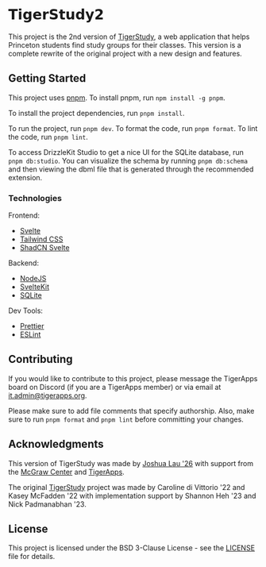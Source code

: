 # 𝗧𝗶𝗴𝗲𝗿𝗦𝘁𝘂𝗱𝘆𝟮

This project is the 2nd version of [TigerStudy](https://study.tigerapps.org), a web application that helps Princeton students find study groups for their classes. This version is a complete rewrite of the original project with a new design and features.

## Getting Started

This project uses [pnpm](https://bun.sh/). To install pnpm, run `npm install -g pnpm`.

To install the project dependencies, run `pnpm install`.

To run the project, run `pnpm dev`. To format the code, run `pnpm format`. To lint the code, run `pnpm lint`.

To access DrizzleKit Studio to get a nice UI for the SQLite database, run `pnpm db:studio`. You can visualize the schema by running `pnpm db:schema` and then viewing the dbml file that is generated through the recommended extension.

### Technologies

Frontend:

-   [Svelte](https://svelte.dev/)
-   [Tailwind CSS](https://tailwindcss.com/)
-   [ShadCN Svelte](https://www.shadcn-svelte.com/)

Backend:

-   [NodeJS](https://nodejs.org/en/)
-   [SvelteKit](https://kit.svelte.dev/)
-   [SQLite](https://www.sqlite.org/index.html)

Dev Tools:

-   [Prettier](https://prettier.io/)
-   [ESLint](https://eslint.org/)

## Contributing

If you would like to contribute to this project, please message the TigerApps board on Discord (if you are a TigerApps member) or via email at [it.admin@tigerapps.org](mailto:it.admin@tigerapps.org).

Please make sure to add file comments that specify authorship. Also, make sure to run `pnpm format` and `pnpm lint` before committing your changes.

## Acknowledgments

This version of TigerStudy was made by [Joshua Lau '26](https://github.com/joshuamotoaki) with support from the [McGraw Center](https://mcgraw.princeton.edu/) and [TigerApps](https://tigerapps.org/).

The original [TigerStudy](https://github.com/TigerAppsOrg/TigerStudy) project was made by Caroline di Vittorio '22 and Kasey McFadden '22 with implementation support by Shannon Heh '23 and Nick Padmanabhan '23.

## License

This project is licensed under the BSD 3-Clause License - see the [LICENSE](LICENSE) file for details.
